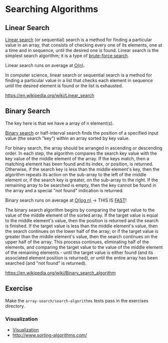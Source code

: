 # Searching Algorithms

## Linear Search

[Linear search](https://en.wikipedia.org/wiki/Linear_search) (or sequential) search is a method for finding a particular value in an array, that consists of checking every one of its elements, one at a time and in sequence, until the desired one is found. Linear search is the simplest search algorithm; it is a type of [brute-force search](https://en.wikipedia.org/wiki/Brute-force_search).

Linear search runs on average at [O(n)](https://en.wikipedia.org/wiki/Time_complexity#Linear_time).

In computer science, linear search or sequential search is a method for finding a particular value in a list that checks each element in sequence until the desired element is found or the list is exhausted.

https://en.wikipedia.org/wiki/Linear_search

## Binary Search

The key here is that we have a array of n element(s).

[Binary search](https://en.wikipedia.org/wiki/Binary_search_algorithm) or half-interval search finds the position of a specified input value (the search "key") within an array sorted by key value.

For binary search, the array should be arranged in ascending or descending order. In each step, the algorithm compares the search key value with the key value of the middle element of the array. If the keys match, then a matching element has been found and its index, or position, is returned. Otherwise, if the search key is less than the middle element's key, then the algorithm repeats its action on the sub-array to the left of the middle element or, if the search key is greater, on the sub-array to the right. If the remaining array to be searched is empty, then the key cannot be found in the array and a special "not found" indication is returned.

Binary search runs on average at [O(log n)](https://en.wikipedia.org/wiki/Time_complexity#Logarithmic_time) -> THIS IS [FAST](http://stackoverflow.com/a/2307314/1799408)!

The binary search algorithm begins by comparing the target value to the value of the middle element of the sorted array. If the target value is equal to the middle element's value, then the position is returned and the search is finished. If the target value is less than the middle element's value, then the search continues on the lower half of the array; or if the target value is greater than the middle element's value, then the search continues on the upper half of the array. This process continues, eliminating half of the elements, and comparing the target value to the value of the middle element of the remaining elements - until the target value is either found (and its associated element position is returned), or until the entire array has been searched (and "not found" is returned).

https://en.wikipedia.org/wiki/Binary_search_algorithm

## Exercise

Make the `array-search/search-algorithms` tests pass in the exercises directory.

### Visualization

- [Visualization](https://www.cs.usfca.edu/~galles/visualization/DFS.html)
- http://www.sorting-algorithms.com/
